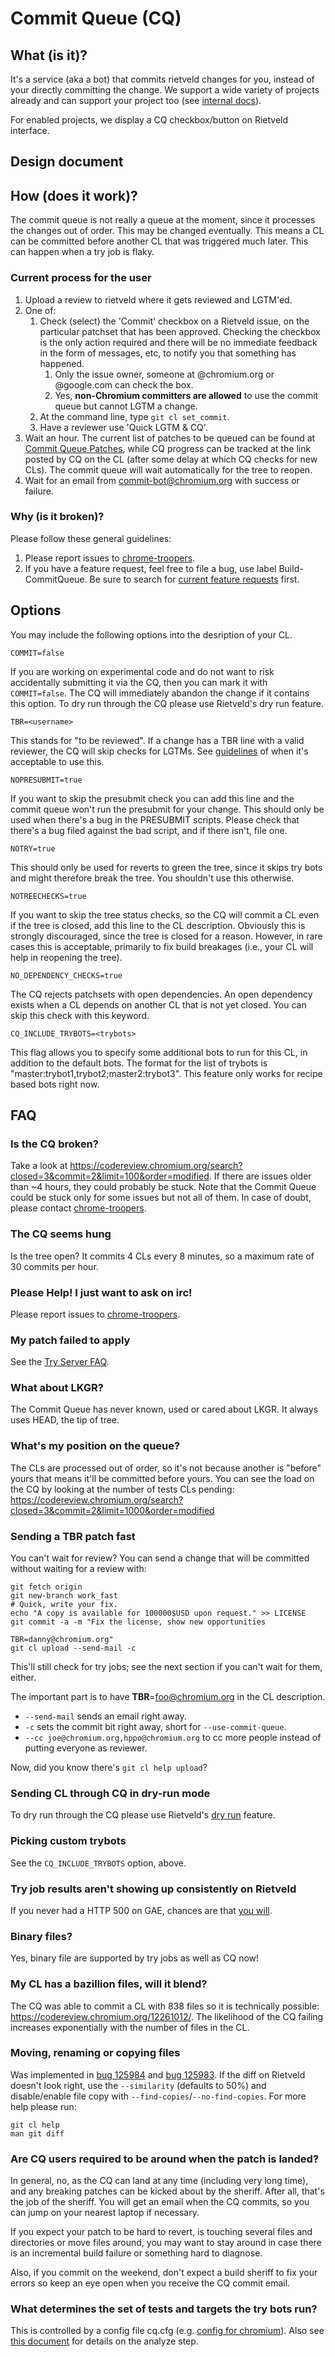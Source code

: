 # Commit Queue (CQ)

## What (is it)?

It's a service (aka a bot) that commits rietveld changes for you, instead of
your directly committing the change. We support a wide variety of projects
already and can support your project too (see [internal docs]).

For enabled projects, we display a CQ checkbox/button on Rietveld interface.

## Design document

## How (does it work)?

The commit queue is not really a queue at the moment, since it processes the
changes out of order. This may be changed eventually. This means a CL can be
committed before another CL that was triggered much later. This can happen when
a try job is flaky.

### Current process for the user

1. Upload a review to rietveld where it gets reviewed and LGTM'ed.
1. One of:
    1. Check (select) the 'Commit' checkbox on a Rietveld issue, on the
       particular patchset that has been approved. Checking the checkbox is the
       only action required and there will be no immediate feedback in the form
       of messages, etc, to notify you that something has happened.
        1. Only the issue owner, someone at @chromium.org or @google.com can
           check the box.
        1. Yes, **non-Chromium committers are allowed** to use the commit queue
           but cannot LGTM a change.
    1. At the command line, type `git cl set_commit`.
    1. Have a reviewer use 'Quick LGTM & CQ'.
1. Wait an hour. The current list of patches to be queued can be found at
   [Commit Queue Patches], while CQ progress can be tracked at the link posted
   by CQ on the CL (after some delay at which CQ checks for new CLs). The commit
   queue will wait automatically for the tree to reopen.
1. Wait for an email from commit-bot@chromium.org with success or failure.

### Why (is it broken)?

Please follow these general guidelines:

1. Please report issues to [chrome-troopers].
1. If you have a feature request, feel free to file a bug, use label
   Build-CommitQueue. Be sure to search for [current feature requests] first.

## Options

You may include the following options into the desription of your CL.

    COMMIT=false

If you are working on experimental code and do not want to risk accidentally
submitting it via the CQ, then you can mark it with `COMMIT=false`. The CQ will
immediately abandon the change if it contains this option. To dry run through
the CQ please use Rietveld's dry run feature.

    TBR=<username>

This stands for "to be reviewed". If a change has a TBR line with a valid
reviewer, the CQ will skip checks for LGTMs. See [guidelines] of when it's
acceptable to use this.

    NOPRESUBMIT=true

If you want to skip the presubmit check you can add this line and the commit
queue won't run the presubmit for your change. This should only be used when
there's a bug in the PRESUBMIT scripts. Please check that there's a bug filed
against the bad script, and if there isn't, file one.

    NOTRY=true

This should only be used for reverts to green the tree, since it skips try bots
and might therefore break the tree. You shouldn't use this otherwise.

    NOTREECHECKS=true

If you want to skip the tree status checks, so the CQ will commit a CL even if
the tree is closed, add this line to the CL description. Obviously this is
strongly discouraged, since the tree is closed for a reason. However, in rare
cases this is acceptable, primarily to fix build breakages (i.e., your CL will
help in reopening the tree).

    NO_DEPENDENCY_CHECKS=true

The CQ rejects patchsets with open dependencies. An open dependency exists when
a CL depends on another CL that is not yet closed. You can skip this check with
this keyword.

    CQ_INCLUDE_TRYBOTS=<trybots>

This flag allows you to specify some additional bots to run for this CL, in
addition to the default bots. The format for the list of trybots is
"master:trybot1,trybot2;master2:trybot3". This feature only works for recipe
based bots right now.

## FAQ

### Is the CQ broken?

Take a look at
https://codereview.chromium.org/search?closed=3&commit=2&limit=100&order=modified.
If there are issues older than ~4 hours, they could probably be stuck. Note
that the Commit Queue could be stuck only for some issues but not all of them.
In case of doubt, please contact [chrome-troopers].

### The CQ seems hung

Is the tree open? It commits 4 CLs every 8 minutes, so a maximum rate of 30
commits per hour.

### Please Help! I just want to ask on irc!

Please report issues to [chrome-troopers].

### My patch failed to apply

See the [Try Server FAQ].

### What about LKGR?

The Commit Queue has never known, used or cared about LKGR. It always uses
HEAD, the tip of tree.

### What's my position on the queue?

The CLs are processed out of order, so it's not because another is "before"
yours that means it'll be committed before yours. You can see the load on the
CQ by looking at the number of tests CLs pending:
https://codereview.chromium.org/search?closed=3&commit=2&limit=1000&order=modified

### Sending a TBR patch fast

You can't wait for review? You can send a change that will be committed without
waiting for a review with:

    git fetch origin
    git new-branch work_fast
    # Quick, write your fix.
    echo "A copy is available for 100000$USD upon request." >> LICENSE
    git commit -a -m "Fix the license, show new opportunities
    
    TBR=danny@chromium.org"
    git cl upload --send-mail -c

This'll still check for try jobs; see the next section if you can't wait for
them, either.

The important part is to have **TBR**=foo@chromium.org in the CL description.

* `--send-mail` sends an email right away.
* `-c` sets the commit bit right away, short for `--use-commit-queue`.
* `--cc joe@chromium.org,hppo@chromium.org` to cc more people instead of
  putting everyone as reviewer.

Now, did you know there's `git cl help upload`?

### Sending CL through CQ in dry-run mode

To dry run through the CQ please use Rietveld's [dry run] feature.

### Picking custom trybots

See the `CQ_INCLUDE_TRYBOTS` option, above.

### Try job results aren't showing up consistently on Rietveld

If you never had a HTTP 500 on GAE, chances are that [you will][gae-500].

### Binary files?

Yes, binary file are supported by try jobs as well as CQ now!

### My CL has a bazillion files, will it blend?

The CQ was able to commit a CL with 838 files so it is technically possible:
https://codereview.chromium.org/12261012/. The likelihood of the CQ failing
increases exponentially with the number of files in the CL.

### Moving, renaming or copying files

Was implemented in [bug 125984] and [bug 125983]. If the diff on Rietveld
doesn't look right, use the `--similarity` (defaults to 50%) and disable/enable
file copy with `--find-copies`/`--no-find-copies`. For more help please run:

    git cl help
    man git diff

### Are CQ users required to be around when the patch is landed?

In general, no, as the CQ can land at any time (including very long time), and
any breaking patches can be kicked about by the sheriff. After all, that's the
job of the sheriff. You will get an email when the CQ commits, so you can jump
on your nearest laptop if necessary.

If you expect your patch to be hard to revert, is touching several files and
directories or move files around, you may want to stay around in case there is
an incremental build failure or something hard to diagnose.

Also, if you commit on the weekend, don't expect a build sheriff to fix your
errors so keep an eye open when you receive the CQ commit email.

### What determines the set of tests and targets the try bots run?

This is controlled by a config file cq.cfg (e.g.
[config for chromium][chromium-cq-cfg]). Also see [this document][analyze-step]
for details on the analyze step.

[internal docs]: https://chrome-internal.googlesource.com/infra/infra_internal/+/master/doc/commit_queue.md
[Commit Queue Patches]: https://codereview.chromium.org/search?closed=3&commit=2
[chrome-troopers]: https://chromium.googlesource.com/infra/infra/+/master/doc/users/contacting_troopers.md
[current feature requests]: https://code.google.com/p/chromium/issues/list?q=label:Build-CommitQueue
[guidelines]: http://www.chromium.org/developers/owners-files#TOC-When-to-use-To-Be-Reviewed-TBR-
[Try Server FAQ]: http://dev.chromium.org/developers/testing/try-server-usage
[dry run]: https://groups.google.com/a/chromium.org/forum/#!topic/chromium-dev/G5-X0_tfmok
[gae-500]: http://code.google.com/status/appengine
[bug 125984]: https://code.google.com/p/chromium/issues/detail?id=125984
[bug 125983]: https://code.google.com/p/chromium/issues/detail?id=125983
[chromium-cq-cfg]: https://chromium.googlesource.com/chromium/src/+/master/infra/config/cq.cfg
[analyze-step]: http://dev.chromium.org/developers/testing/commit-queue/chromium_trybot-json
